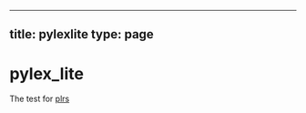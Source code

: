 
---
title: pylexlite
type: page
---
# pylex_lite

The test for [plrs](https://github.com/JakeRoggenbuck/plrs)
